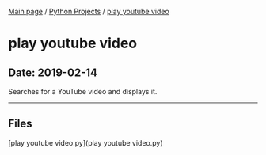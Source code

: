 [Main page](/) / [Python Projects](/python) / [play youtube video](/python/2019-02-14_play_youtube_video)

# play youtube video

## Date: 2019-02-14

Searches for a YouTube video and displays it.

-----

## Files

[play youtube video.py](play youtube video.py)